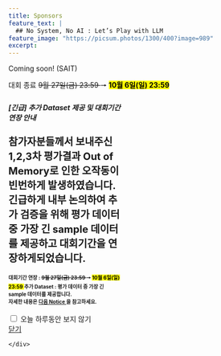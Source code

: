 ```yaml
---
title: Sponsors
feature_text: |
  ## No System, No AI : Let’s Play with LLM
feature_image: "https://picsum.photos/1300/400?image=989"
excerpt:
---
```


Coming soon!
(SAIT)


<tr>
			<td colspan="2">  대회 종료 </td>
			<strike> 9월 27일(금) 23:59 </strike> &#129046; <span style="background-color:#FFFF00; color:#000000;"> <b>  10월 6일(일) 23:59 </b></span> </td> 

<!-- layer popup content -->

<div class="layerPopup" id="layer_popup" style="visibility: visible;">
    <div class="layerBox" style="width:45%;">
        <h5 class="title"> <b> [긴급] 추가 Dataset 제공 및 대회기간 연장 안내 </b></h5>
        <div class="cont">
	 	<b style="font-size:20px;"> 참가자분들께서 보내주신 1,2,3차 평가결과 Out of Memory로 인한 오작동이 빈번하게 발생하였습니다. 
                                            긴급하게 내부 논의하여 추가 검증을 위해 평가 데이터 중 가장 긴 sample 데이터를 제공하고 대회기간을 연장하게되었습니다. </b> 
		<br> </br>
	   	<b style="font-size:10px;">  대회기간 연장 : <strike> 9월 27일(금) 23:59 </strike> &#129046; <span style="background-color:#FFFF00; color:#000000;"> <b>  10월 6일(일) 23:59 </b></span></b> 
      	    <b style="font-size:10px;"> 추가 Dataset : 평가 데이터 중 가장 긴 sample 데이터를 제공합니다.    </b>  
		<br>
      	    <b style="font-size:10px;">  자세한 내용은 <a target="_blank" href="https://cechallenge.github.io/Notice/"> 다음 Notice </a>을 참고하세요. </b> 
  	<br>
   	<br> 
        <form name="pop_form">
            <div id="check" ><input type="checkbox" name="chkbox" value="checkbox" id='chkbox' >
            <label for="chkbox">오늘 하루동안 보지 않기</label></div>
		      <div id="close" ><a href="javascript:closePop();">닫기</a>
		
	</div> 
